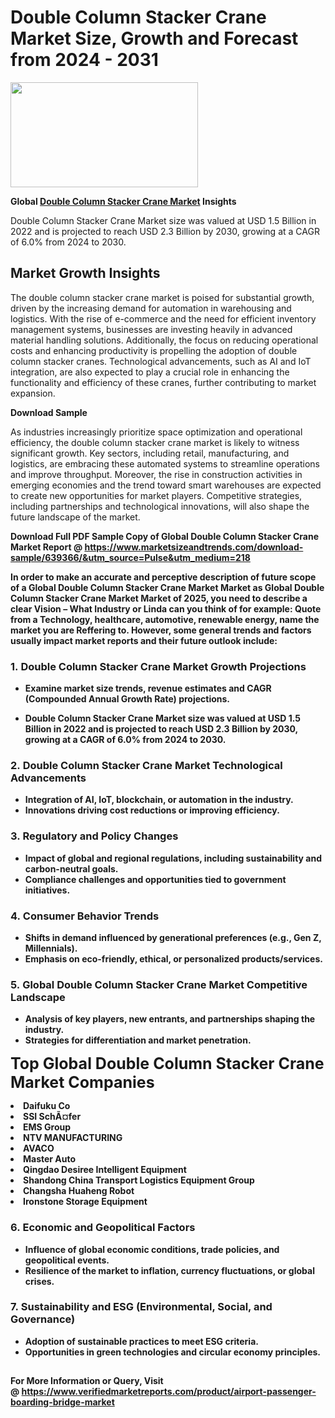<H1>Double Column Stacker Crane Market Size, Growth and Forecast from 2024 - 2031</H1><img class="aligncenter size-medium wp-image-584254" src="https://thirdeyenews.in/wp-content/uploads/2024/09/Global-Market-Research-300x168.jpeg" alt="" width="300" height="168" /><p><strong>Global&nbsp;<a href="https://www.marketsizeandtrends.com/download-sample/639366/&amp;utm_source=Pulse&amp;utm_medium=218">Double Column Stacker Crane Market</a> Insights</strong></p><p>Double Column Stacker Crane Market size was valued at USD 1.5 Billion in 2022 and is projected to reach USD 2.3 Billion by 2030, growing at a CAGR of 6.0% from 2024 to 2030.</p><p><h2>Market Growth Insights</h2> <p>The double column stacker crane market is poised for substantial growth, driven by the increasing demand for automation in warehousing and logistics. With the rise of e-commerce and the need for efficient inventory management systems, businesses are investing heavily in advanced material handling solutions. Additionally, the focus on reducing operational costs and enhancing productivity is propelling the adoption of double column stacker cranes. Technological advancements, such as AI and IoT integration, are also expected to play a crucial role in enhancing the functionality and efficiency of these cranes, further contributing to market expansion.</p> <p><strong>Download Sample</strong></p> <p>As industries increasingly prioritize space optimization and operational efficiency, the double column stacker crane market is likely to witness significant growth. Key sectors, including retail, manufacturing, and logistics, are embracing these automated systems to streamline operations and improve throughput. Moreover, the rise in construction activities in emerging economies and the trend toward smart warehouses are expected to create new opportunities for market players. Competitive strategies, including partnerships and technological innovations, will also shape the future landscape of the market.</p> <p><strong></p><p><span class=""><strong>Download Full PDF Sample Copy of Global Double Column Stacker Crane Market Report</strong> @ <a href="https://www.marketsizeandtrends.com/download-sample/639366/&amp;utm_source=Pulse&amp;utm_medium=218" target="_blank">https://www.marketsizeandtrends.com/download-sample/639366/&amp;utm_source=Pulse&amp;utm_medium=218</a></span></p><p>In order to make an accurate and perceptive description of future scope of a Global&nbsp;Double Column Stacker Crane Market Market as Global&nbsp;Double Column Stacker Crane Market Market of 2025, you need to describe a clear Vision &ndash; What Industry or Linda can you think of for example: Quote from a Technology, healthcare, automotive, renewable energy, name the market you are Reffering to. However, some general trends and factors usually impact market reports and their future outlook include:</p><h3>1.&nbsp;<strong>Double Column Stacker Crane Market Growth Projections</strong></h3><ul><li>Examine market size trends, revenue estimates and CAGR (Compounded Annual Growth Rate) projections.</li><li><p>Double Column Stacker Crane Market size was valued at USD 1.5 Billion in 2022 and is projected to reach USD 2.3 Billion by 2030, growing at a CAGR of 6.0% from 2024 to 2030.</p></li></ul><h3>2.&nbsp;<strong>Double Column Stacker Crane Market Technological Advancements</strong></h3><ul><li>Integration of AI, IoT, blockchain, or automation in the industry.</li><li>Innovations driving cost reductions or improving efficiency.</li></ul><h3>3.&nbsp;<strong>Regulatory and Policy Changes</strong></h3><ul><li>Impact of global and regional regulations, including sustainability and carbon-neutral goals.</li><li>Compliance challenges and opportunities tied to government initiatives.</li></ul><h3>4.&nbsp;<strong>Consumer Behavior Trends</strong></h3><ul><li>Shifts in demand influenced by generational preferences (e.g., Gen Z, Millennials).</li><li>Emphasis on eco-friendly, ethical, or personalized products/services.</li></ul><h3>5.&nbsp;<strong>Global Double Column Stacker Crane Market Competitive Landscape</strong></h3><ul><li>Analysis of key players, new entrants, and partnerships shaping the industry.</li><li>Strategies for differentiation and market penetration.</li></ul><p data-pm-slice="1 1 []"><span style="color: inherit; font-family: inherit; font-size: 25px;">Top Global Double Column Stacker Crane Market Companies</span></p><div class="" data-test-id=""><p><li>Daifuku Co</li><li> SSI SchÃ¤fer</li><li> EMS Group</li><li> NTV MANUFACTURING</li><li> AVACO</li><li> Master Auto</li><li> Qingdao Desiree Intelligent Equipment</li><li> Shandong China Transport Logistics Equipment Group</li><li> Changsha Huaheng Robot</li><li> Ironstone Storage Equipment</li></p></div><h3>6.&nbsp;<strong>Economic and Geopolitical Factors</strong></h3><ul><li>Influence of global economic conditions, trade policies, and geopolitical events.</li><li>Resilience of the market to inflation, currency fluctuations, or global crises.</li></ul><h3>7.&nbsp;<strong>Sustainability and ESG (Environmental, Social, and Governance)</strong></h3><ul><li>Adoption of sustainable practices to meet ESG criteria.</li><li>Opportunities in green technologies and circular economy principles.</li></ul><h2><strong style="font-size: 14px;">For More Information or Query, Visit @&nbsp;</strong><a style="background-color: #ffffff; font-size: 14px;" href="https://www.marketsizeandtrends.com/report/double-column-stacker-crane-market/" target="_blank">https://www.verifiedmarketreports.com/product/airport-passenger-boarding-bridge-market</a></h2>
